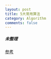 ```yaml
---
layout: post
title: 5大常用算法
category: Algorithm
comments: false
---
```



##### 未整理

[参考](http://www.cnblogs.com/steven_oyj/archive/2010/05/22/1741370.html)
